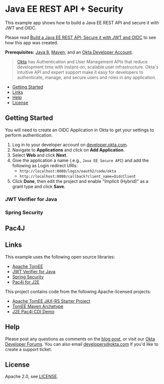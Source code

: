 # Java EE REST API + Security
 
This example app shows how to build a Java EE REST API and secure it with JWT and OIDC.

Please read [Build a Java EE REST API; Secure it with JWT and OIDC]() to see how this app was created.

**Prerequisites:** [Java 8](http://www.oracle.com/technetwork/java/javase/downloads/jdk8-downloads-2133151.html), [Maven](https://maven.apache.org), and an [Okta Developer Account](https://developer.okta.com).

> [Okta](https://developer.okta.com/) has Authentication and User Management APIs that reduce development time with instant-on, scalable user infrastructure. Okta's intuitive API and expert support make it easy for developers to authenticate, manage, and secure users and roles in any application.

* [Getting Started](#getting-started)
* [Links](#links)
* [Help](#help)
* [License](#license)

## Getting Started

You will need to create an OIDC Application in Okta to get your settings to perform authentication. 

1. Log in to your developer account on [developer.okta.com](https://developer.okta.com).
2. Navigate to **Applications** and click on **Add Application**.
3. Select **Web** and click **Next**. 
4. Give the application a name (.e.g., `Java EE Secure API`) and add the following as Login redirect URIs:
    * `http://localhost:8080/login/oauth2/code/okta	`
    * `http://localhost:8080/callback?client_name=OidcClient`
4. Click **Done**, then edit the project and enable "Implicit (Hybrid)" as a grant type and click **Save**.

<!-- todo: add additional instructions -->

### JWT Verifier for Java

### Spring Security

## Pac4J

## Links

This example uses the following open source libraries:

* [Apache TomEE](http://tomee.apache.org/)
* [JWT Verifier for Java](https://github.com/okta/okta-jwt-verifier-java)
* [Spring Security](https://spring.io/projects/spring-security)
* [Pac4j for J2E](https://github.com/pac4j/j2e-pac4j)

This project contains code from the following Apache-licensed projects:

* [Apache TomEE JAX-RS Starter Project](https://github.com/tomitribe/tomee-jaxrs-starter-project) 
* [TomEE Maven Archetype](http://tomee.apache.org/tomee-mp-getting-started.html)
* [J2E Pac4j CDI Demo](https://github.com/pac4j/j2e-pac4j-cdi-demo)

## Help

Please post any questions as comments on the [blog post](), or visit our [Okta Developer Forums](https://devforum.okta.com/). You can also email developers@okta.com if you'd like to create a support ticket.

## License

Apache 2.0, see [LICENSE](LICENSE).